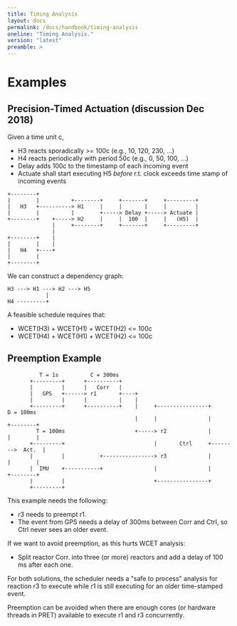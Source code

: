 ```yaml
---
title: Timing Analysis
layout: docs
permalink: /docs/handbook/timing-analysis
oneline: "Timing Analysis."
version: "latest"
preamble: >
---
```

# Examples

## Precision-Timed Actuation (discussion Dec 2018)
Given a time unit c,
 - H3 reacts sporadically >= 100c (e.g., 10, 120, 230, ...)
 - H4 reacts periodically with period 50c (e.g., 0, 50, 100, ...)
 - Delay adds 100c to the timestamp of each incoming event
 - Actuate shall start executing H5 _before_ r.t. clock exceeds time stamp of incoming events
 
``` 
+--------+
|        |          +--------+     +-------+     +---------+
|   H3   +----------> H1     |     |       |     |         |
|        |          |        +-----> Delay +-----> Actuate |
+--------+    +-----> H2     |     |  100  |     |   (H5)  |
              |     +--------+     +-------+     +---------+
              |
+--------+    |
|        |    |
|   H4   +----+
|        |
+--------+
```

We can construct a dependency graph:

``` 
H3 ---> H1 ---> H2 ---> H5
            |
H4 ---------+
``` 

A feasible schedule requires that:
 - WCET(H3) + WCET(H1) + WCET(H2) <= 100c
 - WCET(H4) + WCET(H1) + WCET(H2) <= 100c

## Preemption Example

```
          T = 1s          C = 300ms
       +---------+      +----------+
       |         |      |   Corr   |
       |   GPS   +------> r1       +----+
       |         |      |          |    |
       +---------+      +----------+    |     +----------------+         D = 100ms
                                        |     |                |        +--------+
         T = 100ms                      +-----> r2             |        |        |
       +---------+                            |       Ctrl     +-------->  Act.  |
       |         |           +----------------> r3             |        |        |
       |  IMU    +-----------+                |                |        +--------+
       |         |                            +----------------+
       +---------+
```

This example needs the following:

 * r3 needs to preempt r1.
 * The event from GPS needs a delay of 300ms between Corr and Ctrl, so Ctrl never sees an older event.

If we want to avoid preemption, as this hurts WCET analysis:

 * Split reactor Corr. into three (or more) reactors and add a delay of 100 ms after each one.

For both solutions, the scheduler needs a "safe to process" analysis for reaction r3 to execute while r1 is
still executing for an older time-stamped event.

Preemption can be avoided when there are enough cores (or hardware threads in PRET) available to execute r1 and r3 concurrently.